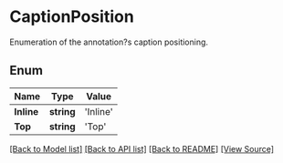 # CaptionPosition
Enumeration of the annotation?s caption positioning.

## Enum
Name | Type | Value
------------ | ------------- | -------------
**Inline** | **string** | 'Inline'
**Top** | **string** | 'Top'

[[Back to Model list]](../README.md#documentation-for-models) [[Back to API list]](../README.md#documentation-for-api-endpoints) [[Back to README]](../README.md) [[View Source]](../src/models/captionPosition.ts)

